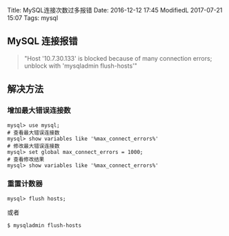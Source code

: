 Title: MySQL连接次数过多报错
Date: 2016-12-12 17:45
ModifiedL 2017-07-21 15:07
Tags: mysql

## MySQL 连接报错
> "Host '10.7.30.133' is blocked because of many connection errors; unblock with 'mysqladmin flush-hosts'"

## 解决方法
### 增加最大错误连接数
```shell
mysql> use mysql;
# 查看最大错误连接数
mysql> show variables like '%max_connect_errors%'
# 修改最大错误连接数
mysql> set global max_connect_errors = 1000;
# 查看修改结果
mysql> show variables like '%max_connect_errors%'
```

### 重置计数器
```shell
mysql> flush hosts;
```
或者
```shell
$ mysqladmin flush-hosts
```